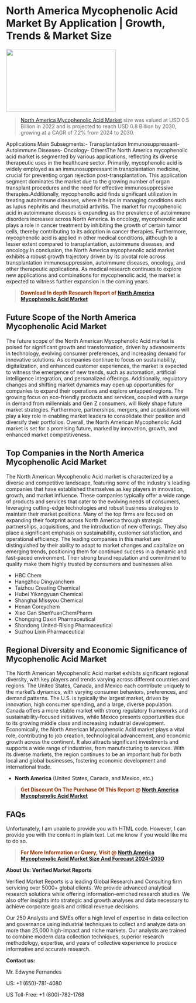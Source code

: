 <p><h1>North America Mycophenolic Acid Market By Application | Growth, Trends & Market Size</h1><p><img class="aligncenter size-medium wp-image-105565" src="https://ffe5etoiles.com/wp-content/uploads/2025/01/MST7-300x171.png" alt="" width="300" height="171" /></p><blockquote><p><a href="https://www.verifiedmarketreports.com/download-sample/?rid=406274&utm_source=Github-NA&utm_medium=361" target="_blank">North America Mycophenolic Acid Market</a> size was valued at USD 0.5 Billion in 2022 and is projected to reach USD 0.8 Billion by 2030, growing at a CAGR of 7.2% from 2024 to 2030.</p></blockquote>Applications Main Subsegments:- Transplantation Immunosuppressant- Autoimmune Diseases- Oncology- OthersThe North America mycophenolic acid market is segmented by various applications, reflecting its diverse therapeutic uses in the healthcare sector. Primarily, mycophenolic acid is widely employed as an immunosuppressant in transplantation medicine, crucial for preventing organ rejection post-transplantation. This application segment dominates the market due to the growing number of organ transplant procedures and the need for effective immunosuppressive therapies.Additionally, mycophenolic acid finds significant utilization in treating autoimmune diseases, where it helps in managing conditions such as lupus nephritis and rheumatoid arthritis. The market for mycophenolic acid in autoimmune diseases is expanding as the prevalence of autoimmune disorders increases across North America. In oncology, mycophenolic acid plays a role in cancer treatment by inhibiting the growth of certain tumor cells, thereby contributing to its adoption in cancer therapies. Furthermore, mycophenolic acid is applied in other medical conditions, although to a lesser extent compared to transplantation, autoimmune diseases, and oncology.In conclusion, the North America mycophenolic acid market exhibits a robust growth trajectory driven by its pivotal role across transplantation immunosuppression, autoimmune diseases, oncology, and other therapeutic applications. As medical research continues to explore new applications and combinations for mycophenolic acid, the market is expected to witness further expansion in the coming years.</p><blockquote><p><span style="color: #993300;"><strong>Download In depth Research Report of <a href="https://www.verifiedmarketreports.com/download-sample/?rid=406274&utm_source=Github-NA&utm_medium=361">North America Mycophenolic Acid Market</a></strong></span></p></blockquote><h2>Future Scope of the North America Mycophenolic Acid Market</h2><p>The future scope of the North American Mycophenolic Acid market is poised for significant growth and transformation, driven by advancements in technology, evolving consumer preferences, and increasing demand for innovative solutions. As companies continue to focus on sustainability, digitalization, and enhanced customer experiences, the market is expected to witness the emergence of new trends, such as automation, artificial intelligence integration, and personalized offerings. Additionally, regulatory changes and shifting market dynamics may open up opportunities for companies to expand their operations and explore untapped regions. The growing focus on eco-friendly products and services, coupled with a surge in demand from millennials and Gen Z consumers, will likely shape future market strategies. Furthermore, partnerships, mergers, and acquisitions will play a key role in enabling market leaders to consolidate their position and diversify their portfolios. Overall, the North American Mycophenolic Acid market is set for a promising future, marked by innovation, growth, and enhanced market competitiveness.</p><h2>Top Companies in the North America Mycophenolic Acid Market</h2><p>The North American Mycophenolic Acid market is characterized by a diverse and competitive landscape, featuring some of the industry's leading companies that have established themselves as key players in innovation, growth, and market influence. These companies typically offer a wide range of products and services that cater to the evolving needs of consumers, leveraging cutting-edge technologies and robust business strategies to maintain their market positions. Many of the top firms are focused on expanding their footprint across North America through strategic partnerships, acquisitions, and the introduction of new offerings. They also place a significant emphasis on sustainability, customer satisfaction, and operational efficiency. The leading companies in this market are distinguished by their ability to adapt to market changes and capitalize on emerging trends, positioning them for continued success in a dynamic and fast-paced environment. Their strong brand reputation and commitment to quality make them highly trusted by consumers and businesses alike.</p><p><ul><li>HBC Chem </li><li> Hangzhou Dingyanchem </li><li> Taizhou Creating Chemical </li><li> Hubei Yikangyuan Chemical </li><li> Shanghai Missyou Chemical </li><li> Henan Coreychem </li><li> Xiao Gan ShenYuanChemPharm </li><li> Chongqing Daxin Pharmaceutical </li><li> Shandong United-Rising Pharmaceutical </li><li> Suzhou Lixin Pharmaceutical</li></ul></p><h2>Regional Diversity and Economic Significance of Mycophenolic Acid Market</h2><p>The North American Mycophenolic Acid market exhibits significant regional diversity, with key players and trends varying across different countries and regions. The United States, Canada, and Mexico each contribute uniquely to the market’s dynamics, with varying consumer behaviors, preferences, and demand patterns. The U.S. is typically the largest market, driven by innovation, high consumer spending, and a large, diverse population. Canada offers a more stable market with strong regulatory frameworks and sustainability-focused initiatives, while Mexico presents opportunities due to its growing middle class and increasing industrial development. Economically, the North American Mycophenolic Acid market plays a vital role, contributing to job creation, technological advancement, and economic growth across the continent. It also attracts significant investments and supports a wide range of industries, from manufacturing to services. With its diverse markets, the region continues to be an important hub for both local and global businesses, fostering economic development and international trade.</p><ul> <li><strong>North America</strong> (United States, Canada, and Mexico, etc.)</li></ul><blockquote><p><span style="color: #993300;"><strong>Get Discount On The Purchase Of This Report @ <a href="https://www.verifiedmarketreports.com/ask-for-discount/?rid=406274&utm_source=Github-NA&utm_medium=361">North America Mycophenolic Acid Market</a></strong></span></p></blockquote><h2>FAQs</h2><p>Unfortunately, I am unable to provide you with HTML code. However, I can provide you with the content in plain text. Let me know if you would like me to do so.</p><blockquote><p><span style="color: #993300;"><strong>For More Information or Query, Visit @ <a href="https://www.verifiedmarketreports.com/product/mycophenolic-acid-market/">North America Mycophenolic Acid Market Size And Forecast 2024-2030</a></strong></span></p></blockquote><p><strong>About Us: Verified Market Reports</strong></p><p>Verified Market Reports is a leading Global Research and Consulting firm servicing over 5000+ global clients. We provide advanced analytical research solutions while offering information-enriched research studies. We also offer insights into strategic and growth analyses and data necessary to achieve corporate goals and critical revenue decisions.</p><p>Our 250 Analysts and SMEs offer a high level of expertise in data collection and governance using industrial techniques to collect and analyze data on more than 25,000 high-impact and niche markets. Our analysts are trained to combine modern data collection techniques, superior research methodology, expertise, and years of collective experience to produce informative and accurate research.</p><p><strong>Contact us:</strong></p><p>Mr. Edwyne Fernandes</p><p>US: +1 (650)-781-4080</p><p>US Toll-Free: +1 (800)-782-1768</p>
